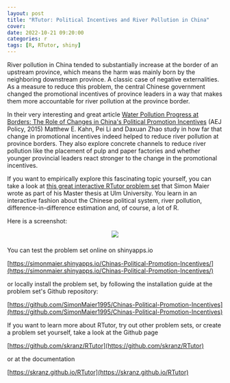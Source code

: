 ```yaml
---
layout: post
title: "RTutor: Political Incentives and River Pollution in China"
cover: 
date: 2022-10-21 09:20:00
categories: r
tags: [R, RTutor, shiny]
---
```


River pollution in China tended to substantially increase at the border of an upstream province, which means the harm was mainly born by the neighboring downstream province. A classic case of negative externalities. As a measure to reduce this problem, the central Chinese government changed the promotional incentives of province leaders in a way that makes them more accountable for river pollution at the province border.

In their very interesting and great article [Water Pollution Progress at Borders: The Role of Changes 
in China's Political Promotion Incentives](https://www.aeaweb.org/articles?id=10.1257/pol.20130367) (AEJ Policy, 2015) Matthew E. Kahn,
Pei Li and Daxuan Zhao study in how far that change in promotional incentives indeed helped to reduce river pollution at province borders. They also explore concrete channels to reduce river pollution like the placement of pulp and paper factories and whether younger provincial leaders react stronger to the change in the promotional incentives.

If you want to empirically explore this fascinating topic yourself, you can take a look at [this great interactive RTutor problem set](https://simonmaier.shinyapps.io/Chinas-Political-Promotion-Incentives/) that Simon Maier wrote as part of his Master thesis at Ulm University. You learn in an interactive fashion about the Chinese political system, river pollution, difference-in-difference estimation and, of course, a lot of R. 

Here is a screenshot:
<center>
<img src="https://skranz.github.io/images/china_river_pollution.png" style="max-width: 100%;margin-bottom: 0.5em;">
</center>

You can test the problem set online on shinyapps.io

[https://simonmaier.shinyapps.io/Chinas-Political-Promotion-Incentives/](https://simonmaier.shinyapps.io/Chinas-Political-Promotion-Incentives/)

or locally install the problem set, by following the installation guide at the problem set's Github repository:

[https://github.com/SimonMaier1995/Chinas-Political-Promotion-Incentives](https://github.com/SimonMaier1995/Chinas-Political-Promotion-Incentives)

If you want to learn more about RTutor, try out other problem sets, or create a problem set yourself, take a look at the Github page

[https://github.com/skranz/RTutor](https://github.com/skranz/RTutor)

or at the documentation

[https://skranz.github.io/RTutor](https://skranz.github.io/RTutor)

